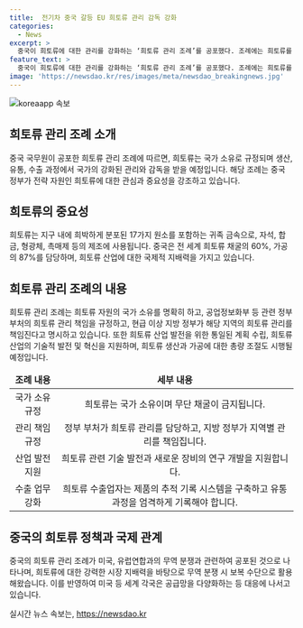 ```yaml
---
title:  전기차 중국 갈등 EU 희토류 관리 감독 강화
categories:
  - News
excerpt: >
  중국이 희토류에 대한 관리를 강화하는 ‘희토류 관리 조례’를 공포했다. 조례에는 희토류를 국가 소유로 명시하고, 생산·유통·수출에서 국가의 감독을 강화하는 내용이 담겨있다. 중국은 전 세계 희토류 채굴의 60%를 차지하며, 최근 미국, 유럽연합 등과의 무역 분쟁이 격화되고 있어 미국은 25%에서 100%까지, 유럽연합은 최대 48.1%까지 중국산 전기차 관세율을 인상하기로 결정했다. 중국의 희토류에 대한 강력한 시장 지배력은 무역 분쟁에서 보복 수단으로 활용되고 있다. 미국 등은 희토류 공급망 다양화에 나서고 있으며, 베트남, 브라질, 오스트레일리아 등과의 협력을 강화하고 있다.
feature_text: >
  중국이 희토류에 대한 관리를 강화하는 ‘희토류 관리 조례’를 공포했다. 조례에는 희토류를 국가 소유로 명시하고, 생산·유통·수출에서 국가의 감독을 강화하는 내용이 담겨있다. 중국은 전 세계 희토류 채굴의 60%를 차지하며, 최근 미국, 유럽연합 등과의 무역 분쟁이 격화되고 있어 미국은 25%에서 100%까지, 유럽연합은 최대 48.1%까지 중국산 전기차 관세율을 인상하기로 결정했다. 중국의 희토류에 대한 강력한 시장 지배력은 무역 분쟁에서 보복 수단으로 활용되고 있다. 미국 등은 희토류 공급망 다양화에 나서고 있으며, 베트남, 브라질, 오스트레일리아 등과의 협력을 강화하고 있다.
image: 'https://newsdao.kr/res/images/meta/newsdao_breakingnews.jpg'
---
```


<p><img src="https://newsdao.kr/res/images/meta/newsdao_breakingnews.jpg" alt="koreaapp 속보" /></p>

<h2 data-ke-size="size26">희토류 관리 조례 소개</h2>

<p data-ke-size="size16">중국 국무원이 공포한 희토류 관리 조례에 따르면, 희토류는 국가 소유로 규정되며 생산, 유통, 수출 과정에서 국가의 강화된 관리와 감독을 받을 예정입니다. 해당 조례는 중국 정부가 전략 자원인 희토류에 대한 관심과 중요성을 강조하고 있습니다. </p>

<h2 data-ke-size="size26">희토류의 중요성</h2>

<p data-ke-size="size16">희토류는 지구 내에 희박하게 분포된 17가지 원소를 포함하는 귀족 금속으로, 자석, 합금, 형광체, 촉매제 등의 제조에 사용됩니다. 중국은 전 세계 희토류 채굴의 60%, 가공의 87%를 담당하며, 희토류 산업에 대한 국제적 지배력을 가지고 있습니다. </p>

<h2 data-ke-size="size26">희토류 관리 조례의 내용</h2>

<p data-ke-size="size16">희토류 관리 조례는 희토류 자원의 국가 소유를 명확히 하고, 공업정보화부 등 관련 정부 부처의 희토류 관리 책임을 규정하고, 현급 이상 지방 정부가 해당 지역의 희토류 관리를 책임진다고 명시하고 있습니다. 또한 희토류 산업 발전을 위한 통일된 계획 수립, 희토류 산업의 기술적 발전 및 혁신을 지원하며, 희토류 생산과 가공에 대한 총량 조절도 시행될 예정입니다. </p>

<table>
<thead>
<tr>
<td style="text-align: center; height: 17px;"><b>조례 내용</b></td>
<td style="text-align: center; height: 17px;"><b>세부 내용</b></td>
</tr>
</thead>
<tbody>
<tr>
<td style="text-align: center; height: 17px;">국가 소유 규정</td>
<td style="text-align: center; height: 17px;">희토류는 국가 소유이며 무단 채굴이 금지됩니다.</td>
</tr>
<tr>
<td style="text-align: center; height: 17px;">관리 책임 규정</td>
<td style="text-align: center; height: 17px;">정부 부처가 희토류 관리를 담당하고, 지방 정부가 지역별 관리를 책임집니다.</td>
</tr>
<tr>
<td style="text-align: center; height: 17px;">산업 발전 지원</td>
<td style="text-align: center; height: 17px;">희토류 관련 기술 발전과 새로운 장비의 연구 개발을 지원합니다.</td>
</tr>
<tr>
<td style="text-align: center; height: 17px;">수출 업무 강화</td>
<td style="text-align: center; height: 17px;">희토류 수출업자는 제품의 추적 기록 시스템을 구축하고 유통 과정을 엄격하게 기록해야 합니다.</td>
</tr>
</tbody>
</table>

<h2 data-ke-size="size26">중국의 희토류 정책과 국제 관계</h2>

<p data-ke-size="size16">중국의 희토류 관리 조례가 미국, 유럽연합과의 무역 분쟁과 관련하여 공포된 것으로 나타나며, 희토류에 대한 강력한 시장 지배력을 바탕으로 무역 분쟁 시 보복 수단으로 활용해왔습니다. 이를 반영하여 미국 등 세계 각국은 공급망을 다양화하는 등 대응에 나서고 있습니다. </p>
실시간 뉴스 속보는, <a href="https://newsdao.kr" rel="dofollow">https://newsdao.kr</a>


